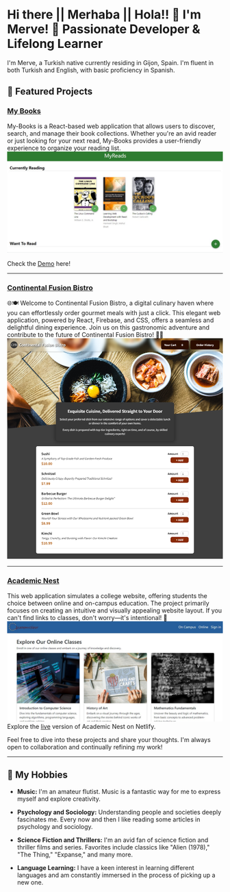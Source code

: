 # Hi there || Merhaba || Hola!! 👋  I'm Merve! 🌟 Passionate Developer & Lifelong Learner

I'm Merve, a Turkish native currently residing in Gijon, Spain. I'm fluent in both Turkish and English, with basic proficiency in Spanish.

## 🚀 Featured Projects

### [My Books](https://github.com/merv-e/my-books)
My-Books is a React-based web application that allows users to discover, search, and manage their book collections. Whether you're an avid reader or just looking for your next read, My-Books provides a user-friendly experience to organize your reading list. 
![Screenshot](screenshots/my-books.jpg)

Check the [Demo](https://my-booooks.netlify.app) here!

------
 
### [Continental Fusion Bistro](https://github.com/merv-e/continental-fusion-bistro)
🌐🍽️ Welcome to Continental Fusion Bistro, a digital culinary haven where you can effortlessly order gourmet meals with just a click. This elegant web application, powered by React, Firebase, and CSS, offers a seamless and delightful dining experience. Join us on this gastronomic adventure and contribute to the future of Continental Fusion Bistro! 🚀🍳
![Screenshot](screenshots/continental-fusion-bistro.png)

-----
### [Academic Nest](https://github.com/merv-e/academic-nest)
This web application simulates a college website, offering students the choice between online and on-campus education. The project primarily focuses on creating an intuitive and visually appealing website layout. If you can't find links to classes, don't worry—it's intentional! 🙂
![Screenshot](screenshots/a-nest.jpg)
Explore the [live](https://academic-nest.netlify.app) version of Academic Nest on Netlify.


Feel free to dive into these projects and share your thoughts. I'm always open to collaboration and continually refining my work!

----
## 💖 My Hobbies

- **Music:** I'm an amateur flutist. Music is a fantastic way for me to express myself and explore creativity.

- **Psychology and Sociology:** Understanding people and societies deeply fascinates me. Every now and then I like reading some articles in psychology and sociology.

- **Science Fiction and Thrillers:** I'm an avid fan of science fiction and thriller films and series. Favorites include classics like "Alien (1978)," "The Thing," "Expanse," and many more.

- **Language Learning:** I have a keen interest in learning different languages and am constantly immersed in the process of picking up a new one.
